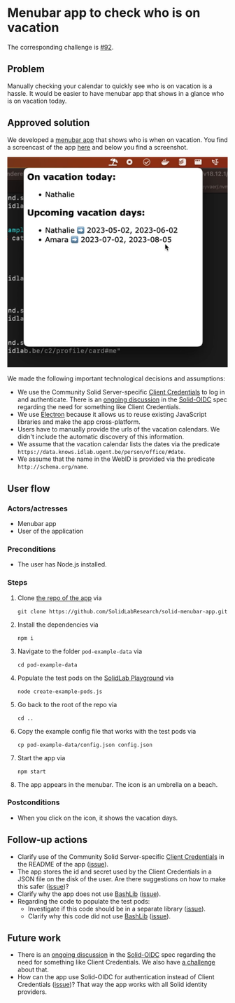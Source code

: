 <!--
Fill in the WebIDs of the people below.
Leave this in comments!
It's possible to have multiple people per role.

Challenge/scenario creator:
  - https://pieterheyvaert.com/#me
Solution creator:
  - https://pieterheyvaert.com/#me
Report writer:
  - https://pieterheyvaert.com/#me
-->

# Menubar app to check who is on vacation

The corresponding challenge is [#92](https://github.com/SolidLabResearch/Challenges/issues/92).

## Problem
<!--
You can reuse the pitch of the challenge, but check if you need to make changes.
For example, it might happen that the approved solution does more than what the original pitch requested.
-->

Manually checking your calendar to quickly see who is on vacation is a hassle.
It would be easier to have menubar app that shows in a glance who is on vacation today.

## Approved solution
<!--
Provide information about the approved solution:
names of tools/libraries created, repos, and so on.
-->

We developed a [menubar app](https://github.com/SolidLabResearch/solid-menubar-app) that
shows who is when on vacation.
You find a screencast of the app [here](https://cloud.ilabt.imec.be/index.php/s/HEeGsCS4PiQxaS7)
and below you find a screenshot.

![img.png](img/solid-menubar-app.png)

We made the following important technological decisions and assumptions:

- We use the Community Solid Server-specific
  [Client Credentials](https://communitysolidserver.github.io/CommunitySolidServer/6.x/usage/client-credentials/)
  to log in and authenticate.
  There is an [ongoing discussion](https://github.com/solid/solid-oidc/issues/75) in
  the [Solid-OIDC](https://solidproject.org/TR/oidc) spec regarding
  the need for something like Client Credentials.
- We use [Electron](https://www.electronjs.org/) because it allows us to reuse existing JavaScript libraries and
  make the app cross-platform.
- Users have to manually provide the urls of the vacation calendars.
  We didn't include the automatic discovery of this information.
- We assume that the vacation calendar lists the dates via the predicate `https://data.knows.idlab.ugent.be/person/office/#date`.
- We assume that the name in the WebID is provided via the predicate `http://schema.org/name`.

## User flow

<!--
Describe a concrete user flow with the approved solution.
Complete the following sections:
-->

### Actors/actresses

- Menubar app
- User of the application

### Preconditions

- The user has Node.js installed.

### Steps

1. Clone [the repo of the app](https://github.com/SolidLabResearch/solid-menubar-app) via

   ```shell
   git clone https://github.com/SolidLabResearch/solid-menubar-app.git
   ```

2. Install the dependencies via

   ```shell
   npm i
   ```

3. Navigate to the folder `pod-example-data` via

   ```shell
   cd pod-example-data
   ```

4. Populate the test pods on the [SolidLab Playground](https://pod.playground.solidlab.be/) via

   ```shell
   node create-example-pods.js
   ```

5. Go back to the root of the repo via

   ```shell
   cd ..
   ```

6. Copy the example config file that works with the test pods via

   ```shell
   cp pod-example-data/config.json config.json
   ```

7. Start the app via

   ```shell
   npm start
   ```

8. The app appears in the menubar. The icon is an umbrella on a beach.

### Postconditions

- When you click on the icon,
it shows the vacation days.

## Follow-up actions
<!--
List all concrete follow-up actions that someone has to do.
For example, adding helper code from the solution to Comunica.
-->

- Clarify use of the Community Solid Server-specific
[Client Credentials](https://communitysolidserver.github.io/CommunitySolidServer/6.x/usage/client-credentials/) in
the README of the app ([issue](https://github.com/SolidLabResearch/solid-menubar-app/issues/2)).
- The app stores the id and secret used by the Client Credentials in a JSON file on the disk of the user.
Are there suggestions on how to make this safer ([issue](https://github.com/SolidLabResearch/solid-menubar-app/issues/5))?
- Clarify why the app does not use [BashLib](https://github.com/SolidLabResearch/Bashlib/) ([issue](https://github.com/SolidLabResearch/solid-menubar-app/issues/3)).
- Regarding the code to populate the test pods:
  - Investigate if this code should be in a separate library ([issue](https://github.com/SolidLabResearch/solid-menubar-app/issues/4)).
  - Clarify why this code did not use [BashLib](https://github.com/SolidLabResearch/Bashlib/) ([issue](https://github.com/SolidLabResearch/solid-menubar-app/issues/3)).

## Future work
<!--
List ideas for future work.
These ideas don't have to be concrete.
You can create a new challenge/scenario for each idea.
-->

- There is an [ongoing discussion](https://github.com/solid/solid-oidc/issues/75) in
the [Solid-OIDC](https://solidproject.org/TR/oidc) spec regarding
the need for something like Client Credentials.
We also have [a challenge](https://github.com/SolidLabResearch/Challenges/issues/13) about that.
- How can the app use Solid-OIDC for authentication instead of Client Credentials ([issue](https://github.com/SolidLabResearch/solid-menubar-app/issues/6))?
That way the app works with all Solid identity providers.
